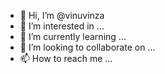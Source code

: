 - 👋 Hi, I’m @vinuvinza
- 👀 I’m interested in ...
- 🌱 I’m currently learning ...
- 💞️ I’m looking to collaborate on ...
- 📫 How to reach me ...

<!---
vinuvinza/vinuvinza is a ✨ special ✨ repository because its `README.md` (this file) appears on your GitHub profile.
You can click the Preview link to take a look at your changes.
--->
